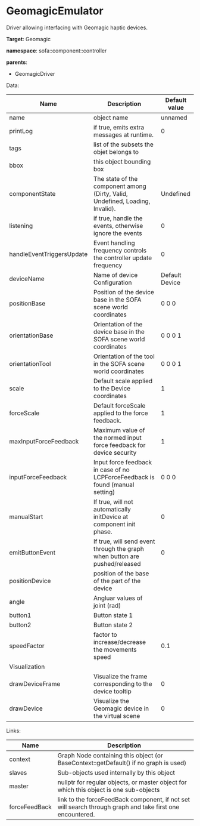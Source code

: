 # GeomagicEmulator

Driver allowing interfacing with Geomagic haptic devices.


__Target__: Geomagic

__namespace__: sofa::component::controller

__parents__: 

- GeomagicDriver

Data: 

<table>
<thead>
    <tr>
        <th>Name</th>
        <th>Description</th>
        <th>Default value</th>
    </tr>
</thead>
<tbody>
	<tr>
		<td>name</td>
		<td>
object name
</td>
		<td>unnamed</td>
	</tr>
	<tr>
		<td>printLog</td>
		<td>
if true, emits extra messages at runtime.
</td>
		<td>0</td>
	</tr>
	<tr>
		<td>tags</td>
		<td>
list of the subsets the objet belongs to
</td>
		<td></td>
	</tr>
	<tr>
		<td>bbox</td>
		<td>
this object bounding box
</td>
		<td></td>
	</tr>
	<tr>
		<td>componentState</td>
		<td>
The state of the component among (Dirty, Valid, Undefined, Loading, Invalid).
</td>
		<td>Undefined</td>
	</tr>
	<tr>
		<td>listening</td>
		<td>
if true, handle the events, otherwise ignore the events
</td>
		<td>0</td>
	</tr>
	<tr>
		<td>handleEventTriggersUpdate</td>
		<td>
Event handling frequency controls the controller update frequency
</td>
		<td>0</td>
	</tr>
	<tr>
		<td>deviceName</td>
		<td>
Name of device Configuration
</td>
		<td>Default Device</td>
	</tr>
	<tr>
		<td>positionBase</td>
		<td>
Position of the device base in the SOFA scene world coordinates
</td>
		<td>0 0 0</td>
	</tr>
	<tr>
		<td>orientationBase</td>
		<td>
Orientation of the device base in the SOFA scene world coordinates
</td>
		<td>0 0 0 1</td>
	</tr>
	<tr>
		<td>orientationTool</td>
		<td>
Orientation of the tool in the SOFA scene world coordinates
</td>
		<td>0 0 0 1</td>
	</tr>
	<tr>
		<td>scale</td>
		<td>
Default scale applied to the Device coordinates
</td>
		<td>1</td>
	</tr>
	<tr>
		<td>forceScale</td>
		<td>
Default forceScale applied to the force feedback. 
</td>
		<td>1</td>
	</tr>
	<tr>
		<td>maxInputForceFeedback</td>
		<td>
Maximum value of the normed input force feedback for device security
</td>
		<td>1</td>
	</tr>
	<tr>
		<td>inputForceFeedback</td>
		<td>
Input force feedback in case of no LCPForceFeedback is found (manual setting)
</td>
		<td>0 0 0</td>
	</tr>
	<tr>
		<td>manualStart</td>
		<td>
If true, will not automatically initDevice at component init phase.
</td>
		<td>0</td>
	</tr>
	<tr>
		<td>emitButtonEvent</td>
		<td>
If true, will send event through the graph when button are pushed/released
</td>
		<td>0</td>
	</tr>
	<tr>
		<td>positionDevice</td>
		<td>
position of the base of the part of the device
</td>
		<td></td>
	</tr>
	<tr>
		<td>angle</td>
		<td>
Angluar values of joint (rad)
</td>
		<td></td>
	</tr>
	<tr>
		<td>button1</td>
		<td>
Button state 1
</td>
		<td></td>
	</tr>
	<tr>
		<td>button2</td>
		<td>
Button state 2
</td>
		<td></td>
	</tr>
	<tr>
		<td>speedFactor</td>
		<td>
factor to increase/decrease the movements speed
</td>
		<td>0.1</td>
	</tr>
	<tr>
		<td colspan="3">Visualization</td>
	</tr>
	<tr>
		<td>drawDeviceFrame</td>
		<td>
Visualize the frame corresponding to the device tooltip
</td>
		<td>0</td>
	</tr>
	<tr>
		<td>drawDevice</td>
		<td>
Visualize the Geomagic device in the virtual scene
</td>
		<td>0</td>
	</tr>

</tbody>
</table>

Links: 

| Name | Description |
| ---- | ----------- |
|context|Graph Node containing this object (or BaseContext::getDefault() if no graph is used)|
|slaves|Sub-objects used internally by this object|
|master|nullptr for regular objects, or master object for which this object is one sub-objects|
|forceFeedBack|link to the forceFeedBack component, if not set will search through graph and take first one encountered.|



